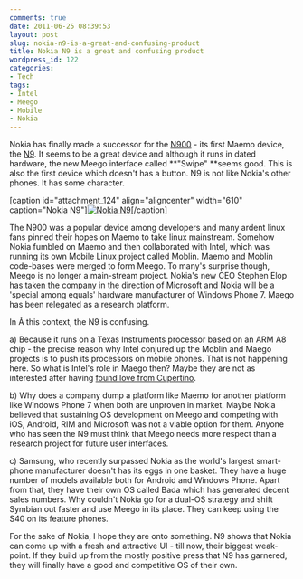 ```yaml
---
comments: true
date: 2011-06-25 08:39:53
layout: post
slug: nokia-n9-is-a-great-and-confusing-product
title: Nokia N9 is a great and confusing product
wordpress_id: 122
categories:
- Tech
tags:
- Intel
- Meego
- Mobile
- Nokia
---
```


Nokia has finally made a successor for the [N900](http://maemo.nokia.com/n900/) - its first Maemo device, the [N9](http://swipe.nokia.com/). It seems to be a great device and although it runs in dated hardware, the new Meego interface called **"Swipe" **seems good. This is also the first device which doesn't has a button. N9 is not like Nokia's other phones. It has some character.

[caption id="attachment_124" align="aligncenter" width="610" caption="Nokia N9"][![Nokia N9](http://www.rohitmishra.me/blog/wp-content/uploads/2011/06/700-nokia_n9_01_610x400.jpg)](http://www.rohitmishra.me/blog/wp-content/uploads/2011/06/700-nokia_n9_01_610x400.jpg)[/caption]

The N900 was a popular device among developers and many ardent linux fans pinned their hopes on Maemo to take linux mainstream. Somehow Nokia fumbled on Maemo and then collaborated with Intel, which was running its own Mobile Linux project called Moblin. Maemo and Moblin code-bases were merged to form Meego. To many's surprise though, Meego is no longer a main-stream project. Nokia's new CEO Stephen Elop [has taken the company](http://www.engadget.com/2011/02/08/nokia-ceo-stephen-elop-rallies-troops-in-brutally-honest-burnin) in the direction of Microsoft and Nokia will be a 'special among equals' hardware manufacturer of Windows Phone 7. Maego has been relegated as a research platform.



In Â this context, the N9 is confusing.

a) Because it runs on a Texas Instruments processor based on an ARM A8 chip - the precise reason why Intel conjured up the Moblin and Maego projects is to push its processors on mobile phones. That is not happening here. So what is Intel's role in Maego then? Maybe they are not as interested after having [found love from Cupertino](http://www.businessinsider.com/apple-intel-foundry-businesses-2011-6).



b) Why does a company dump a platform like Maemo for another platform like Windows Phone 7 when both are unproven in market. Maybe Nokia believed that sustaining OS development on Meego and competing with iOS, Android, RIM and Microsoft was not a viable option for them. Anyone who has seen the N9 must think that Meego needs more respect than a research project for future user interfaces.



c) Samsung, who recently surpassed Nokia as the world's largest smart-phone manufacturer doesn't has its eggs in one basket. They have a huge number of models available both for Android and Windows Phone. Apart from that, they have their own OS called Bada which has generated decent sales numbers. Why couldn't Nokia go for a dual-OS strategy and shift Symbian out faster and use Meego in its place. They can keep using the S40 on its feature phones.



For the sake of Nokia, I hope they are onto something. N9 shows that Nokia can come up with a fresh and attractive UI - till now, their biggest weak-point. If they build up from the mostly positive press that N9 has garnered, they will finally have a good and competitive OS of their own.
